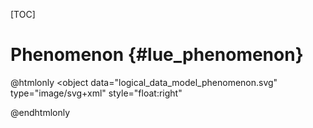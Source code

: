 [TOC]

# Phenomenon  {#lue_phenomenon}

@htmlonly
<object
    data="logical_data_model_phenomenon.svg"
    type="image/svg+xml"
    style="float:right"
>
</object>
@endhtmlonly
